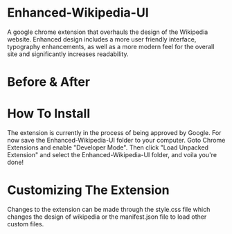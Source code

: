Enhanced-Wikipedia-UI
=====================

A google chrome extension that overhauls the design of the Wikipedia website. Enhanced design includes a more user friendly interface, typography enhancements, as well as a more modern feel for the overall site and significantly increases readability.

Before & After
=====================




How To Install
=====================

The extension is currently in the process of being approved by Google. For now save the Enhanced-Wikipedia-UI folder to your computer. Goto Chrome Extensions and enable "Developer Mode". Then click "Load Unpacked Extension" and select the Enhanced-Wikipedia-UI folder, and voila you're done!

Customizing The Extension
=====================

Changes to the extension can be made through the style.css file which changes the design of wikipedia or the manifest.json file to load other custom files.
